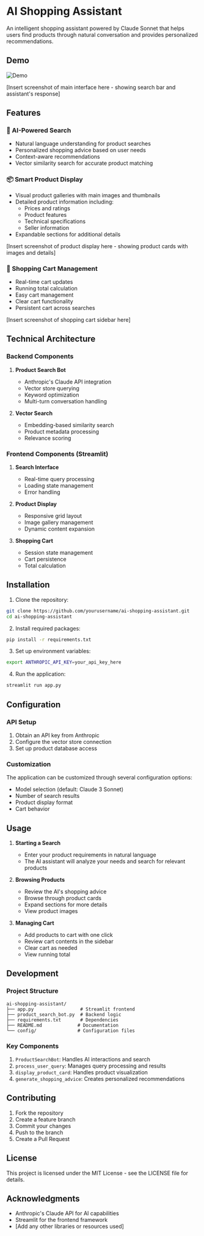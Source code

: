 # AI Shopping Assistant

An intelligent shopping assistant powered by Claude Sonnet that helps users find products through natural conversation and provides personalized recommendations.

## Demo

<!-- Choose one of these options based on your video format: -->

![Demo](GenAI-Final-Project-Video.gif)

[Insert screenshot of main interface here - showing search bar and assistant's response]

## Features

### 🤖 AI-Powered Search
- Natural language understanding for product searches
- Personalized shopping advice based on user needs
- Context-aware recommendations
- Vector similarity search for accurate product matching

### 📦 Smart Product Display
- Visual product galleries with main images and thumbnails
- Detailed product information including:
  - Prices and ratings
  - Product features
  - Technical specifications
  - Seller information
- Expandable sections for additional details

[Insert screenshot of product display here - showing product cards with images and details]

### 🛒 Shopping Cart Management
- Real-time cart updates
- Running total calculation
- Easy cart management
- Clear cart functionality
- Persistent cart across searches

[Insert screenshot of shopping cart sidebar here]

## Technical Architecture

### Backend Components
1. **Product Search Bot**
   - Anthropic's Claude API integration
   - Vector store querying
   - Keyword optimization
   - Multi-turn conversation handling

2. **Vector Search**
   - Embedding-based similarity search
   - Product metadata processing
   - Relevance scoring

### Frontend Components (Streamlit)
1. **Search Interface**
   - Real-time query processing
   - Loading state management
   - Error handling

2. **Product Display**
   - Responsive grid layout
   - Image gallery management
   - Dynamic content expansion

3. **Shopping Cart**
   - Session state management
   - Cart persistence
   - Total calculation

## Installation

1. Clone the repository:
```bash
git clone https://github.com/yourusername/ai-shopping-assistant.git
cd ai-shopping-assistant
```

2. Install required packages:
```bash
pip install -r requirements.txt
```

3. Set up environment variables:
```bash
export ANTHROPIC_API_KEY=your_api_key_here
```

4. Run the application:
```bash
streamlit run app.py
```

## Configuration

### API Setup
1. Obtain an API key from Anthropic
2. Configure the vector store connection
3. Set up product database access

### Customization
The application can be customized through several configuration options:
- Model selection (default: Claude 3 Sonnet)
- Number of search results
- Product display format
- Cart behavior

## Usage

1. **Starting a Search**
   - Enter your product requirements in natural language
   - The AI assistant will analyze your needs and search for relevant products

2. **Browsing Products**
   - Review the AI's shopping advice
   - Browse through product cards
   - Expand sections for more details
   - View product images

3. **Managing Cart**
   - Add products to cart with one click
   - Review cart contents in the sidebar
   - Clear cart as needed
   - View running total

## Development

### Project Structure
```
ai-shopping-assistant/
├── app.py                 # Streamlit frontend
├── product_search_bot.py  # Backend logic
├── requirements.txt       # Dependencies
├── README.md             # Documentation
└── config/               # Configuration files
```

### Key Components
1. `ProductSearchBot`: Handles AI interactions and search
2. `process_user_query`: Manages query processing and results
3. `display_product_card`: Handles product visualization
4. `generate_shopping_advice`: Creates personalized recommendations

## Contributing

1. Fork the repository
2. Create a feature branch
3. Commit your changes
4. Push to the branch
5. Create a Pull Request

## License

This project is licensed under the MIT License - see the LICENSE file for details.

## Acknowledgments

- Anthropic's Claude API for AI capabilities
- Streamlit for the frontend framework
- [Add any other libraries or resources used]
